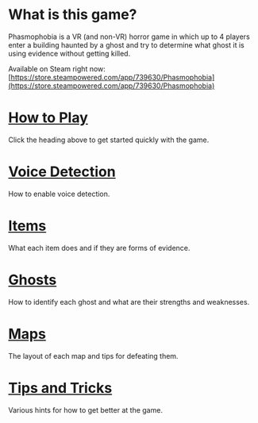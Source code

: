 # What is this game?

Phasmophobia is a VR (and non-VR) horror game in which up to 4 players enter a building haunted by a ghost and try to determine what ghost it is using evidence without getting killed.

Available on Steam right now: [https://store.steampowered.com/app/739630/Phasmophobia](https://store.steampowered.com/app/739630/Phasmophobia)

# [How to Play](./how-to-play)

Click the heading above to get started quickly with the game.

# [Voice Detection](./voice)

How to enable voice detection.

# [Items](./items)

What each item does and if they are forms of evidence.

# [Ghosts](./ghosts)

How to identify each ghost and what are their strengths and weaknesses.

# [Maps](./maps)

The layout of each map and tips for defeating them.

# [Tips and Tricks](./tips-and-tricks)

Various hints for how to get better at the game.
